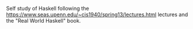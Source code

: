 Self study of Haskell following the https://www.seas.upenn.edu/~cis1940/spring13/lectures.html lectures and the "Real World Haskell" book.